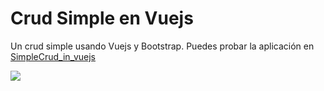 # Crud Simple en Vuejs
Un crud simple usando Vuejs y Bootstrap. Puedes probar la aplicación en [SimpleCrud_in_vuejs](https://andygeek.github.io/SimpleCrud_in_vuejs/)

![](https://imgur.com/DGDtYyg.gif)
